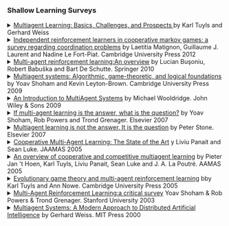 ### Shallow Learning Surveys
<details> <summary> <a href="http://www.weiss-gerhard.info/publications/AI_MAGAZINE_2012_TuylsWeiss.pdf"> Multiagent Learning: Basics, Challenges, and Prospects </a>by Karl Tuyls and Gerhard Weiss <a href="https://github.com/instadeepai/awesome-marl/blob/maintain/reformat/Survey%20Papers/Shallow%20learning/Multiagent%20Learning:%20Basics%2C%20Challenges%2C%20and%20Prospects%20by%20Karl%20Tuyls%20and%20Gerhard%20Weiss.md">   </a> </summary>  Multiagent systems (MAS) are widely accepted as an important method for solving problems of a distributed nature. A key to the success of MAS is efficient and effective multiagent learning (MAL). The past 25 years have seen a great interest and tremendous progress in the field of MAL. This article introduces and overviews this field by presenting its fundamentals, sketching its historical development, and describing some key algorithms for MAL. Moreover, main challenges that the field is facing today are identified.<br> - </details>

<details> <summary> <a href="https://perso.liris.cnrs.fr/laetitia.matignon/index/matignon2012KER.pdf"> Independent reinforcement learners in cooperative markov games: a survey regarding coordination problems</a> by Laetitia Matignon, Guillaume J. Laurent and Nadine Le Fort-Piat. Cambridge University Press 2012<a href="https://www.Summary.so/instadeep/Multiagent-Learning-Basics-Challenges-and-Prospect-21cb7b4294b84a4188cafd184a3deed8">   </a></summary> In the framework of fully cooperative multi-agent systems, independent (non-communicative) agents that learn by reinforcement must overcome several difficulties to manage to coordinate. This paper identifies several challenges responsible for the non-coordination of independent agents: Pareto-selection non-stationarity, stochasticity, alter-exploration and shadowed equilibria. A selection of multi-agent domains is classified according to those challenges: matrix games,Boutilier’s coordination game, predators pursuit domains and a special multi-state game.Moreover, the performance of a range of algorithms for independent reinforcementlearners is evaluated empirically.Those algorithms are Q-learning variants: decentralized Q-learning, distributedQ-learning, hystereticQ-learning, recursive frequency maximum Q-value and win-or-learn fast policy hillclimbing. Anoverview of the learning algorithms’ strengths and weaknesses against each challengeconcludes thepaper and can serve as a basis for choosing the appropriate algorithm for a new domain.Furthermore,the distilled challenges may assist in the design of new learning algorithms thatovercome theseproblems and achieve higher performance in multi-agent applications.<br> - </details>

<details> <summary> <a href="https://www.dcsc.tudelft.nl/~bdeschutter/pub/rep/10_003.pdf"> Multi-agent reinforcement learning:An overview</a> by Lucian Buşoniu, Robert Babuška and Bart De Schutte. Springer 2010<a href="https://www.Summary.so/instadeep/Multiagent-Learning-Basics-Challenges-and-Prospect-21cb7b4294b84a4188cafd184a3deed8">   </a></summary> Multi-agent systems can be used to addressproblems in a variety of do-mains, including robotics, distributed control, telecommunications, andeconomics.The complexity of many tasks arising in these domains makes them difficult tosolvewith preprogrammed agent behaviors. The agents must instead discover a solutionon their own, using learning. A significant part of the research on multi-agentlearn-ing concerns reinforcement learning techniques. This chapter reviews arepresenta-tive selection of Multi-Agent Reinforcement Learning (MARL) algorithms for fullycooperative, fully competitive, and more general (neither cooperative norcompeti-tive) tasks. The benefits and challenges of MARL are described. A centralchallengein the field is the formal statement of a multi-agent learning goal; thischapter re-views the learning goals proposed in the literature. The problem domains whereMARL techniques have been applied are briefly discussed. Several MARL algo-rithms are applied to an illustrative example involving the coordinatedtransporta-tion of an object by two cooperative robots. In an outlook for the MARL field,a setof important open issues are identified, and promising research directions toaddressthese issues are outlined.<br> - </details>

<details> <summary> <a href="http://www.masfoundations.org/mas.pdf"> Multiagent systems: Algorithmic, game-theoretic, and logical foundations</a> by Yoav Shoham and Kevin Leyton-Brown. Cambridge University Press 2009<a href="https://www.Summary.so/instadeep/Multiagent-Learning-Basics-Challenges-and-Prospect-21cb7b4294b84a4188cafd184a3deed8">   </a></summary> TODO: This is a book, we have to make our own abstract<br> - </details>

<details> <summary> <a href="https://www.cs.ox.ac.uk/people/michael.wooldridge/pubs/imas/IMAS2e.html"> An Introduction to MultiAgent Systems</a> by Michael Wooldridge. John Wiley & Sons 2009<a href="https://www.Summary.so/instadeep/Multiagent-Learning-Basics-Challenges-and-Prospect-21cb7b4294b84a4188cafd184a3deed8">   </a></summary> Multiagent systems are a new paradigm for understanding and building distributed systems, where it is assumed that the computational components are autonomous: able to control their own behaviour in the furtherance of their own goals.  The first edition of An Introduction to Multiagent Systems was the first contemporary textbook in the area, and became the standard undergraduate reference work for the field. This second edition has been extended with substantial new material on recent developments in the field, and has been revised and updated throughout. It provides a comprehensive, coherent, and readable introduction to the theory and practice of multiagent systems, while presenting a wealth of discussion topics and pointers into more advanced issues for those wanting to dig deeper.<br> - </details>

<details> <summary> <a href="https://www.sciencedirect.com/science/article/pii/S0004370207000495"> If multi-agent learning is the answer, what is the question?</a> by Yoav Shoham, Rob Powers  and Trond Grenager. Elsevier 2007<a href="https://www.Summary.so/instadeep/Multiagent-Learning-Basics-Challenges-and-Prospect-21cb7b4294b84a4188cafd184a3deed8">   </a></summary> The area of learning in multi-agent systems is today one of the most fertile grounds for interaction between game theory and artificial intelligence. We focus on the foundational questions in this interdisciplinary area, and identify several distinct agendas that ought to, we argue, be separated. The goal of this article is to start a discussion in the research community that will result in firmer foundations for the area.<br> - </details>

<details> <summary> <a href="https://www.sciencedirect.com/science/article/pii/S0004370207000021"> Multiagent learning is not the answer. It is the question</a> by Peter Stone. Elsevier 2007<a href="https://www.Summary.so/instadeep/Multiagent-Learning-Basics-Challenges-and-Prospect-21cb7b4294b84a4188cafd184a3deed8">   </a></summary> The article by Shoham, Powers, and Grenager called “If multi-agent learning is the answer, what is the question?” does a great job of laying out the current state of the art and open issues at the intersection of game theory and artificial intelligence (AI). However, from the AI perspective, the term “multiagent learning” applies more broadly than can be usefully framed in game theoretic terms. In this larger context, how (and perhaps whether) multiagent learning can be usefully applied in complex domains is still a large open question.<br> - </details>

<details> <summary> <a href="https://citeseerx.ist.psu.edu/viewdoc/summary?doi=10.1.1.307.6671"> Cooperative Multi-Agent Learning: The State of the Art</a> y  Liviu Panait and Sean Luke. JAAMAS 2005<a href="https://www.Summary.so/instadeep/Multiagent-Learning-Basics-Challenges-and-Prospect-21cb7b4294b84a4188cafd184a3deed8">   </a></summary> Cooperative multi-agent systems (MAS) are ones in which several agents attempt, through their interaction, to jointly solve tasks or to maximize utility. Due to the interactions among the agents, multi-agent problem complexity can rise rapidly with the number of agents or their behavioral sophistication. The challenge this presents to the task of programming solutions to MAS problems has spawned increasing interest in machine learning techniques to automate the search and optimization process. We provide a broad survey of the cooperative multi-agent learning literature. Previous surveys of this area have largely focused on issues common to specific subareas (for example, reinforcement learning, RL or robotics). In this survey we attempt to draw from multi-agent learning work in a spectrum of areas, including RL, evolutionary computation, game theory, complex systems, agent modeling, and robotics. We find that this broad view leads to a division of the work into two categories, each with its own special issues: applying a single learner to discover joint solutions to multi-agent problems (team learning), or using multiple simultaneous learners, often one per agent (concurrent learning). Additionally, we discuss direct and indirect communication in connection with learning, plus open issues in task decomposition, scalability, and adaptive dynamics. We conclude with a presentation of multi-agent learning problem domains, and a list of multi-agent learning resources. Keywords: multi-agent systems, machine learning, multi-agent learning, cooperation, survey.<br> - </details>

<details> <summary> <a href="https://cs.gmu.edu/~sean/papers/LAMAS05Overview.pdf"> An overview of cooperative and competitive multiagent learning</a> by Pieter Jan 't Hoen, Karl Tuyls, Liviu Panait, Sean Luke and J. A. La Poutré. AAMAS 2005<a href="https://www.Summary.so/instadeep/Multiagent-Learning-Basics-Challenges-and-Prospect-21cb7b4294b84a4188cafd184a3deed8">   </a></summary> Multi-agent systems (MASs) is an area ofdistributed artifi-cial intelligence that emphasizes the joint behaviors of agents with somedegree of autonomy and the complexities arising from their interactions.The research on MASs is intensifying, as supported by a growing num-ber of conferences, workshops, and journal papers. In this survey we givean overview of multi-agent learning research in a spectrum of areas, in-cluding reinforcement learning, evolutionary computation, game theory,complex systems, agent modeling, and robotics.MASs range in their description from cooperative to being competitivein nature. To muddle the waters, competitive systems can show appar-ent cooperative behavior, and vice versa. In practice, agents can showa wide range of behaviors in a system, that may either fit the label ofcooperative or competitive, depending on the circumstances. In this sur-vey, we discuss current work on cooperative and competitive MASs andaim to make the distinctions and overlap between the two approachesmore explicit.Lastly, this paper summarizes the papers of the first International work-shop on Learning and Adaptation in MAS (LAMAS) hosted at the fourthInternational Joint Conference on Autonomous Agents and Multi AgentSystems (AAMAS’05) and places the work in the above survey.<br> - </details>

<details> <summary> <a href="https://www.cambridge.org/core/journals/knowledge-engineering-review/article/abs/evolutionary-game-theory-and-multiagent-reinforcement-learning/CB038537B4DB36E74311984BC13AD742"> Evolutionary game theory and multi-agent reinforcement learning</a> bby Karl Tuyls and Ann Nowe. Cambridge University Press 2005<a href="https://www.Summary.so/instadeep/Multiagent-Learning-Basics-Challenges-and-Prospect-21cb7b4294b84a4188cafd184a3deed8">   </a></summary> In this paper we survey the basics of reinforcement learning and (evolutionary) game theory, applied to the field of multi-agent systems. This paper contains three parts. We start with an overview on the fundamentals of reinforcement learning. Next we summarize the most important aspects of evolutionary game theory. Finally, we discuss the state-of-the-art of multi-agent reinforcement learning and the mathematical connection with evolutionary game theory.<br> - </details>

<details> <summary> <a href="https://www.cc.gatech.edu/classes/AY2009/cs7641_spring/handouts/MALearning_ACriticalSurvey_2003_0516.pdf"> Multi-Agent Reinforcement Learning:a critical survey</a> Yoav Shoham &  Rob Powers &  Trond Grenager. Stanford University 2003<a href="https://www.Summary.so/instadeep/Multiagent-Learning-Basics-Challenges-and-Prospect-21cb7b4294b84a4188cafd184a3deed8">   </a></summary> We survey the recent work in AI onmulti-agent reinforcement learning(that is, learning in stochastic games). We then argue that, while exciting,this work is flawed. The fundamental flaw is unclarity about the problemor problems being addressed. After tracing a representative sample of therecent literature, we identify four well-defined problems in multi-agent reinforcement learning, single out the problem that in our view is most suitable for AI, and make some remarks about how we believe progress is to be made on this problem<br> - </details>

<details> <summary> <a href="https://ieeexplore.ieee.org/book/6267355"> Multiagent Systems: A Modern Approach to Distributed Artificial Intelligence</a> by Gerhard Weiss. MIT Press 2000<a href="https://www.Summary.so/instadeep/Multiagent-Learning-Basics-Challenges-and-Prospect-21cb7b4294b84a4188cafd184a3deed8">   </a></summary> This is the first comprehensive introduction to multiagent systems and contemporary distributed artificial intelligence that is suitable as a textbook. The book provides detailed coverage of basic topics as well as several closely related ones.Unlike traditional textbooks, the book brings together many leading experts, guaranteeing a broad and diverse base of knowledge and expertise. It emphasizes aspects of both theory and application, and provides many illustrations and examples. Also included are thought-provoking exercises of varying degrees of difficulty and a twenty-page glossary of terms found in the study of agents, multiagent systems, and distributed artificial intelligence.The book can be used for teaching as well as self-study, and is designed to meet the needs of both researchers and practitioners. In view of the interdisciplinary nature of the field, it will be a useful reference not only for computer scientists and engineers, but for social scientists and management and organization scientists as well.<br> - </details>
